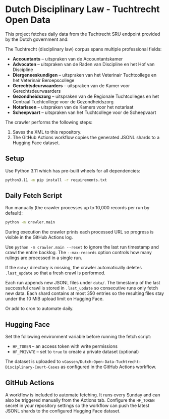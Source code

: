 # Dutch Disciplinary Law - Tuchtrecht Open Data

This project fetches daily data from the Tuchtrecht SRU endpoint provided by the Dutch government and:

The Tuchtrecht (disciplinary law) corpus spans multiple professional fields:

- **Accountants** – uitspraken van de Accountantskamer
- **Advocaten** – uitspraken van de Raden van Discipline en het Hof van Discipline
- **Diergeneeskundigen** – uitspraken van het Veterinair Tuchtcollege en het Veterinair Beroepscollege
- **Gerechtsdeurwaarders** – uitspraken van de Kamer voor Gerechtsdeurwaarders
- **Gezondheidszorg** – uitspraken van de Regionale Tuchtcolleges en het Centraal Tuchtcollege voor de Gezondheidszorg
- **Notarissen** – uitspraken van de Kamers voor het notariaat
- **Scheepvaart** – uitspraken van het Tuchtcollege voor de Scheepvaart

The crawler performs the following steps:

1. Saves the XML to this repository.
2. The GitHub Actions workflow copies the generated JSONL shards to a Hugging Face dataset.

## Setup

Use Python 3.11 which has pre-built wheels for all dependencies:

```bash
python3.11 -m pip install -r requirements.txt
```

## Daily Fetch Script

Run manually (the crawler processes up to 10,000 records per run by default):

```bash
python -m crawler.main
```

During execution the crawler prints each processed URL so progress is visible in
the GitHub Actions log.

Use `python -m crawler.main --reset` to ignore the last run timestamp and crawl the
entire backlog. The `--max-records` option controls how many rulings are
processed in a single run.

If the `data/` directory is missing, the crawler automatically deletes
`.last_update` so that a fresh crawl is performed.

Each run appends new JSONL files under `data/`. The timestamp of the last
successful crawl is stored in `.last_update` so consecutive runs only fetch new
data. Each shard contains at most 350 entries so the resulting files stay under
the 10&nbsp;MiB upload limit on Hugging Face.

Or add to cron to automate daily.

## Hugging Face

Set the following environment variable before running the fetch script:

* `HF_TOKEN` – an access token with write permissions
* `HF_PRIVATE` – set to `true` to create a private dataset (optional)

The dataset is uploaded to
`vGassen/Dutch-Open-Data-Tuchtrecht-Disciplinary-Court-Cases` as configured in
the GitHub Actions workflow.

## GitHub Actions

A workflow is included to automate fetching. It runs every Sunday and can also
be triggered manually from the Actions tab. Configure the `HF_TOKEN` secret in
your repository settings so the workflow can push the latest JSONL shards to the
configured Hugging Face dataset.
